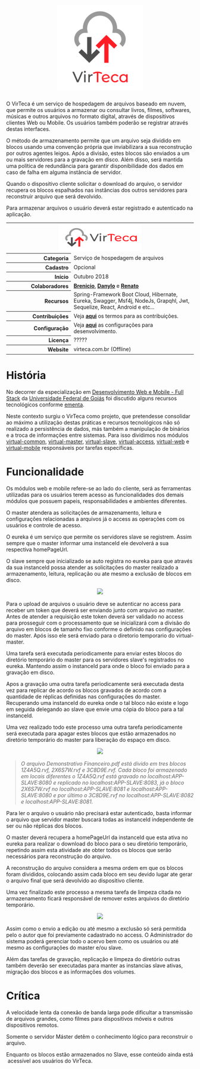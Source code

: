<h1 align="center">
  <img src="docs/virteca-ver@3x.png" height="230">
</h1>

O VirTeca é um serviço de hospedagem de arquivos baseado em nuvem, que permite os usuários a armazenar ou consultar livros, filmes, softwares, músicas e outros arquivos no formato digital, através de dispositivos clientes Web ou Mobile. Os usuários também poderão se registrar através destas interfaces.

O método de armazenamento permite que um arquivo seja dividido em blocos usando uma convenção própria que inviabilizara a sua reconstrução por outros agentes leigos. Após a divisão, estes blocos são enviados a um ou mais servidores para a gravação em disco. Além disso, será mantida uma política de redundância para garantir disponibilidade dos dados em caso de falha em alguma instância de servidor.

Quando o dispositivo cliente solicitar o download do arquivo, o servidor recupera os blocos espalhados nas instâncias dos outros servidores para reconstruir arquivo que será devolvido.

Para armazenar arquivos o usuário deverá estar registrado e autenticado na aplicação.

<table border="0" >
    <tbody>
        <tr>
            <td colspan="2" align="center">
                <a href="docs/File:virteca-hor@3x.png">
                <img alt="VirTeca Logo.png" src="docs/virteca-hor@3x.png" width="220" height="73">
                </a>
            </td>
        </tr>
        <tr>
            <th scope="row" align="right" width="260px">Categoria</th>
            <td align="left" valign="middle" width="650px">Serviço de hospedagem de arquivos</td>
        </tr>
        <tr>
            <th scope="row" align="right" width="260px">Cadastro</th>
            <td align="left" valign="middle" width="650px">Opcional</td>
        </tr>
        <tr>
            <th scope="row" align="right" width="260px">Início</th>
            <td align="left" valign="middle" width="650px">Outubro 2018</td>
        </tr>
        <tr>
            <th scope="row" align="right" width="260px">Colaboradores</th>
            <td align="left" valign="middle" width="650px">
                <a href="https://github.com/brenicio"><b>Brenicio</b></a>, <a href="https://github.com/danylo-macelai"><b>Danylo</b></a> e <a href="https://github.com/orenatoaraujo"><b>Renato</b></a>
            </td>
        </tr>
        <tr>
            <th scope="row" align="right" width="260px">Recursos</th>
            <td align="left" valign="middle" width="650px">
                Spring-Framework Boot Cloud, Hibernate, Eureka, Swagger, Msf4j, NodeJs, Grapqhl, Jwt, Sequelize, React, Android e etc...
            </td>
        </tr>
        <tr>
            <th scope="row" align="right" width="260px">Contribuições</th>
            <td align="left" valign="middle" width="650px">
                Veja <a href="../master/docs/CONTRIBUTING.md#como-contribuir"><b>aqui</b></a> os termos para as contribuições.
            </td>
        </tr>
        <tr>
            <th scope="row" align="right" width="260px">Configuração</th>
            <td align="left" valign="middle" width="650px">
                Veja <a href="../master/docs/ide.md#configuração-do-ambiente"><b>aqui</b></a> as configurações para desenvolvimento.
            </td>
        </tr>
        <tr>
            <th scope="row" align="right" width="260px">Licença</th>
            <td align="left" valign="middle" width="650px">
                ?????
            </td>
        </tr>
        <tr>
            <th scope="row" align="right" width="260px">Website</th>
            <td align="left" valign="middle" width="650px">virteca.com.br (Offline)</td>
        </tr>
    </tbody>

</table>

# História

No decorrer da especialização em [Desenvolvimento Web e Mobile - Full Stack](http://inf.ufg.br/espweb-mob) da [Universidade Federal de Goiás](https://www.ufg.br/) foi discutido alguns recursos tecnológicos conforme [ementa](https://docs.google.com/document/d/1QoNsiIL_b1FXZBbqHYIVFwHHTRKQwP1WCW3r_jXUSAw/edit).

Neste contexto surgiu o VirTeca como projeto, que pretendesse consolidar ao máximo a utilização destas práticas e recursos tecnológicos não só realizado a persistência de dados, más também a manipulação de binários e a troca de informações entre sistemas. Para isso dividimos nos módulos [virtual-common](/virtual-common/README.md), [virtual-master](/virtual-master/README.md), [virtual-slave](/virtual-slave/README.md), [virtual-access](/virtual-access/README.md), [virtual-web](/virtual-web/README.md) e [virtual-mobile](/virtual-mobile/README.md) responsáveis por tarefas específicas.

# Funcionalidade

Os módulos web e mobile refere-se ao lado do cliente, será as ferramentas utilizadas para os usuários terem acesso as funcionalidades dos demais módulos que possuem papeis, responsabilidades e ambientes diferentes.

O master atendera as solicitações de armazenamento, leitura e configurações relacionadas a arquivos já o access as operações com os usuários e controle de acesso.

O eureka é um serviço que permite os servidores slave se registrem. Assim sempre que o master informar uma instanceId ele devolverá a sua respectiva homePageUrl.

O slave sempre que inicializado se auto registra no eureka para que através da sua instanceId possa atender as solicitações do master realizado a armazenamento, leitura, replicação ou ate mesmo a exclusão de blocos em disco.

<div align="center">
    <img src="docs/modulo.gif">
</div>

Para o upload de arquivos o usuário deve se autenticar no access para receber um token que deverá ser enviando junto com arquivo ao master. Antes de atender a requisição este token deverá ser validado no access para prosseguir com o processamento que se inicializará com a divisão do arquivo em blocos de tamanho fixo conforme o definido nas configurações do master. Após isso ele será enviado para o diretorio temporario do virtual-master.

Uma tarefa será executada periodicamente para enviar estes blocos do diretório temporário do master para os servidores slave's registrados no eureka. Mantendo assim o instanceId para onde o bloco foi enviado para a gravação em disco.

Apos a gravação uma outra tarefa periodicamente será executada desta vez para replicar de acordo os blocos gravados de acordo com a quantidade de réplicas definidas nas configurações do master. Recuperando uma instanceId do eureka onde o tal bloco não existe e logo em seguida delegando ao slave que envie uma cópia do bloco para a tal instanceId.

Uma vez realizado todo este processo uma outra tarefa periodicamente será executada para apagar estes blocos que estão armazenados no diretório temporário do master para liberação do espaço em disco.

<div align="center">
    <img src="docs/upload.gif">
</div>

> _O arquivo Demonstrativo Financeiro.pdf está divido em tres blocos 1Z4A5Q.rvf, 2X6S7W.rvf e 3C8D9E.rvf. Cada bloco foi armazenado em locais diferentes o 1Z4A5Q.rvf está gravado no localhost:APP-SLAVE:8080 e replicado no localhost:APP-SLAVE:8083, já o bloco 2X6S7W.rvf no localhost:APP-SLAVE:8081 e localhost:APP-SLAVE:8080 e por último o 3C8D9E.rvf no localhost:APP-SLAVE:8082 e localhost:APP-SLAVE:8081._

Para ler o arquivo o usuário não precisará estar autenticado, basta informar o arquivo que servidor master buscará todas as instanceId independente de ser ou não réplicas dos blocos.

O master deverá recupera a homePageUrl da instanceId que esta ativa no eureka para realizar o download do bloco para o seu diretório temporário, repetindo assim esta atividade ate obter todos os blocos que serão necessários para reconstrução do arquivo.

A reconstrução do arquivo considera a mesma ordem em que os blocos foram divididos, colocando assim cada bloco em seu devido lugar ate gerar o arquivo final que será devolvido ao dispositivo cliente.

Uma vez finalizado este processo a mesma tarefa de limpeza citada no armazenamento ficará responsável de remover estes arquivos do diretório temporário.

<div align="center">
    <img src="docs/download.gif">
</div>

Assim como o envio a edição ou até mesmo a exclusão só será permitida pelo o autor que foi previamente cadastrado no access. O Administrador do sistema poderá gerenciar todo o acervo bem como os usuários ou até mesmo as configurações do master e/ou slave.

Além das tarefas de gravação, replicação e limpeza do diretório outras também deverão ser executadas para manter as instancias slave ativas, migração dos blocos e as informações dos volumes.

# Crítica

A velocidade lenta da conexão de banda larga pode dificultar a transmissão de arquivos grandes, como filmes para dispositivos móveis e outros dispositivos remotos.

Somente o servidor Máster detêm o conhecimento lógico para reconstruir o arquivo.

Enquanto os blocos estão armazenados no Slave, esse conteúdo ainda está acessível aos usuários do VirTeca.
